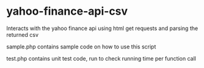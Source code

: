 yahoo-finance-api-csv
=====================

Interacts with the yahoo finance api using html get requests and parsing the returned csv

sample.php contains sample code on how to use this script

test.php contains unit test code, run to check running time per function call